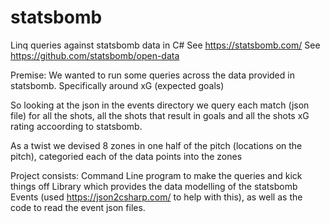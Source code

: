 # statsbomb

Linq queries against statsbomb data in C#
See https://statsbomb.com/
See https://github.com/statsbomb/open-data

Premise:
We wanted to run some queries across the data provided in statsbomb. Specifically around xG (expected goals)

So looking at the json in the events directory we query each match (json file) for all the shots, all the shots that result in goals and all the shots xG rating accoording to statsbomb.

As a twist we devised 8 zones in one half of the pitch (locations on the pitch), categoried each of the data points into the zones

Project consists:
Command Line program to make the queries and kick things off
Library which provides the data modelling of the statsbomb Events (used https://json2csharp.com/ to help with this), as well as the code to read the event json files.
